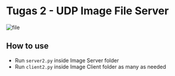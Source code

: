 # Tugas 2 - UDP Image File Server

![file](https://user-images.githubusercontent.com/32842793/55020330-371c6600-5029-11e9-8509-dc25802f921f.jpg)

## How to use
- Run `server2.py` inside Image Server folder
- Run `client2.py` inside Image Client folder as many as needed
